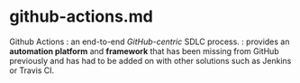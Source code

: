 # github-actions.md

Github Actions
: an end-to-end _GitHub-centric_ SDLC process.
: provides an **automation platform** and **framework** that has been missing from GitHub previously and has had to be
added on with other solutions such as Jenkins or Travis CI.